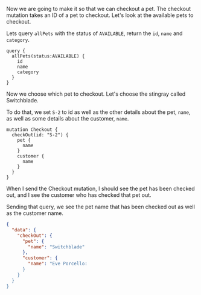 Now we are going to make it so that we can checkout a pet. The checkout mutation takes an ID of a pet to checkout. Let's look at the available pets to checkout. 

Lets query `allPets` with the status of `AVAILABLE`, return the `id`, `name` and `category`. 

```query
query {
  allPets(status:AVAILABLE) {
    id
    name
    category
  }
}
```

Now we choose which pet to checkout. Let's choose the stingray called Switchblade. 

To do that, we set `S-2` to id as well as the other details about the pet, `name`, as well as some details about the customer, `name`. 

```query
mutation Checkout {
  checkOut(id: "S-2") {
    pet {
      name
    }
    customer {
      name
    }
  }
}
```

  When I send the Checkout mutation, I should see the pet has been checked out, and I see the customer who has checked that pet out.

Sending that query, we see the pet name that has been checked out as well as the customer name. 

```json
{
  "data": {
    "checkOut": {
      "pet": {
        "name": "Switchblade"
      },
      "customer": {
        "name": "Eve Porcello:
      }
    }
  }
}
```
